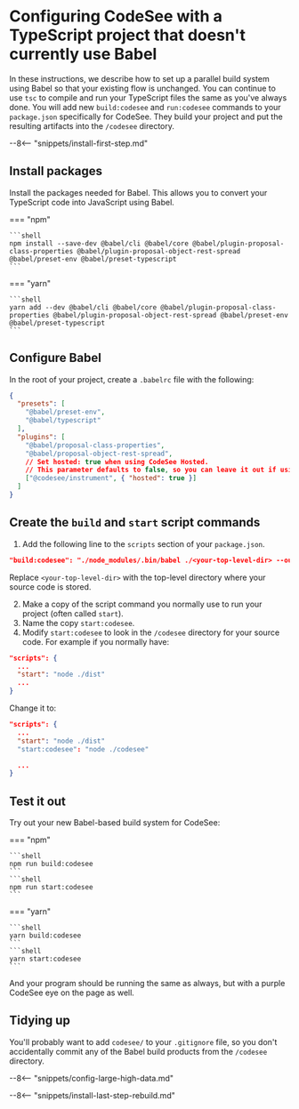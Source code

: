 # Configuring CodeSee with a TypeScript project that doesn't currently use Babel

In these instructions, we describe how to set up a parallel build system using Babel so that your existing flow is unchanged. You can continue to use `tsc` to compile and run your TypeScript files the same as you've always done. You will add new `build:codesee` and `run:codesee` commands to your `package.json` specifically for CodeSee. They build your project and put the resulting artifacts into the `/codesee` directory.

--8<-- "snippets/install-first-step.md"

## Install packages

Install the packages needed for Babel. This allows you to convert your TypeScript code into JavaScript using Babel.

=== "npm"

    ```shell
    npm install --save-dev @babel/cli @babel/core @babel/plugin-proposal-class-properties @babel/plugin-proposal-object-rest-spread @babel/preset-env @babel/preset-typescript
    ```

=== "yarn"

    ```shell
    yarn add --dev @babel/cli @babel/core @babel/plugin-proposal-class-properties @babel/plugin-proposal-object-rest-spread @babel/preset-env @babel/preset-typescript
    ```

## Configure Babel

In the root of your project, create a `.babelrc` file with the following:

```json
{
  "presets": [
    "@babel/preset-env",
    "@babel/typescript"
  ],
  "plugins": [
    "@babel/proposal-class-properties",
    "@babel/proposal-object-rest-spread",
    // Set hosted: true when using CodeSee Hosted. 
    // This parameter defaults to false, so you can leave it out if using CodeSee Local.
    ["@codesee/instrument", { "hosted": true }]
  ]
}
```

## Create the `build` and `start` script commands

1. Add the following line to the `scripts` section of your `package.json`.

  ``` json
  "build:codesee": "./node_modules/.bin/babel ./<your-top-level-dir> --out-dir ./codesee --extensions '.ts' --source-maps inline",
  ```

  Replace `<your-top-level-dir>` with the top-level directory where your source code is stored.

2. Make a copy of the script command you normally use to run your project (often called `start`).
3. Name the copy `start:codesee`.
4. Modify `start:codesee` to look in the `/codesee` directory for your source code. 
  For example if you normally have:

  ```json
  "scripts": {
    ...
    "start": "node ./dist"
    ...
  }
  ```

  Change it to:

  ```json
  "scripts": {
    ...
    "start": "node ./dist"
    "start:codesee": "node ./codesee"

    ...
  }
  ```

## Test it out

Try out your new Babel-based build system for CodeSee:

=== "npm"

    ```shell
    npm run build:codesee
    ```
    ```shell
    npm run start:codesee
    ```

=== "yarn"

    ```shell
    yarn build:codesee
    ```
    ```shell
    yarn start:codesee
    ```


And your program should be running the same as always, but with a purple CodeSee eye on the page as well.

## Tidying up

You'll probably want to add `codesee/` to your `.gitignore` file, so you don't accidentally commit any of the Babel build products from the `/codesee` directory.

--8<-- "snippets/config-large-high-data.md"

--8<-- "snippets/install-last-step-rebuild.md"

